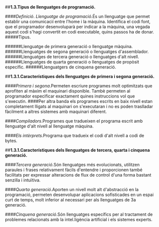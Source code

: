##**1.3.Tipus de llenguatges de programació.**

####*Definició*. *Llenguatge de programació*.És un llenguatge que permet establir una comunicacií entre l'home i la màquina. Identifica el codi font, que el programador desenvoluparà per indicar a la màquina, una vegada aquest codi s'hagi convertit en codi executable, quins passos ha de donar.
#####Tipus.

######Llenguatge de primera generació o llenguatge màquina.
######Llenguatges de segona generació o llenguatges d'assemblador.
######Llenguatges de tercera generació o llenguatges d'alt nivell.
######Llenguatges de quarta generació o llenguatges de propòsit específic.
######Llenguatgers de cinquena generació.

##**1.3.1.Característiques dels llenguatges de primera i segona generació.**

####*Primera i segona*.Permeten escriure programes molt optimitzats que aprofiten al màxim el maquinari disponible. Tambè permeten al programador especificar exactament quines instruccions vol que s'executin.
####Per altra banda els programes escrits en baix nivell estan completament lligats al maquinari on s'executaran i no es poden traslladar fàcilment a altres sistemes amb maquinari diferent.

####*Compiladors*.Programes que tradueixen el programa escrit amb llenguatge d'alt nivell al llenguatge màquina.

####*Els intèrprets*.Programa que tradueix el codi d'alt nivell a codi de bytes.

##**1.3.1.Característiques dels llenguatges de tercera, quarta i cinquena generació.**

####*Tercera generació*.Són llenguatges més evolucionats, utilitzen paraules i frases relativament fàcils d'entendre i proporcionen també facilitats per expressar alteracions de flux de control d'una forma bastant senzilla i intuïtiva.

####*Quarta generació*.Aporten un nivell molt alt d'abstracció en la programació, permeten desenvolupar aplicacions sofisticades en un espai curt de temps, molt inferior al necessari per als llenguatges de 3a generació.

####*Cinquena generació*.Són llenguatges específics per al tractament de problemes relacionats amb la intel.ligència artificial i els sistemes experts.
